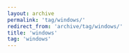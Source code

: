 ```yaml
---
layout: archive
permalink: 'tag/windows/'
redirect_from: 'archive/tag/windows/'
title: 'windows'
tag: 'windows'
---
```

